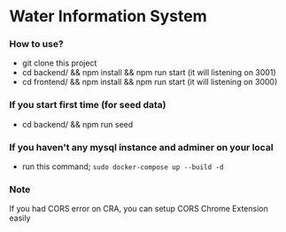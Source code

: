 # Water Information System

### How to use?
- git clone this project
- cd backend/ && npm install && npm run start (it will listening on 3001)
- cd frontend/ && npm install && npm run start (it will listening on 3000)

### If you start first time (for seed data)
- cd backend/ && npm run seed

### If you haven't any mysql instance and adminer on your local
- run this command; ```sudo docker-compose up --build -d```

### Note
If you had CORS error on CRA, you can setup CORS Chrome Extension easily